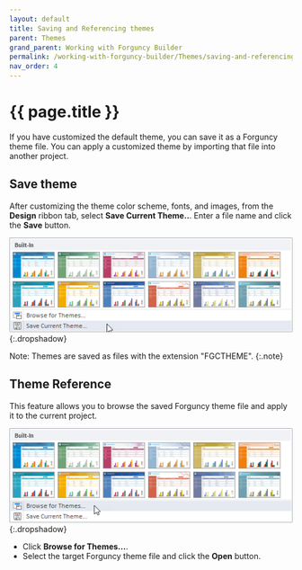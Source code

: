 ```yaml
---
layout: default
title: Saving and Referencing themes
parent: Themes
grand_parent: Working with Forguncy Builder
permalink: /working-with-forguncy-builder/Themes/saving-and-referencing-themes/
nav_order: 4
---
```


# {{ page.title }}

If you have customized the default theme, you can save it as a Forguncy theme file. You can apply a customized theme by importing that file into another project.

## Save theme

After customizing the theme color scheme, fonts, and images, from the **Design** ribbon tab, select **Save Current Theme..**. Enter a file name and click the **Save** button.

![theme-save-current-themes](/assets/images/product-images/themes-save-current-themes.png)
{:.dropshadow}

Note: Themes are saved as files with the extension "FGCTHEME".
{:.note}

## Theme Reference
This feature allows you to browse the saved Forguncy theme file and apply it to the current project. 

![theme-browse-theme](/assets/images/product-images/themes-browse-theme.png)
{:.dropshadow}

- Click **Browse for Themes...**.
- Select the target Forguncy theme file and click the **Open** button.
